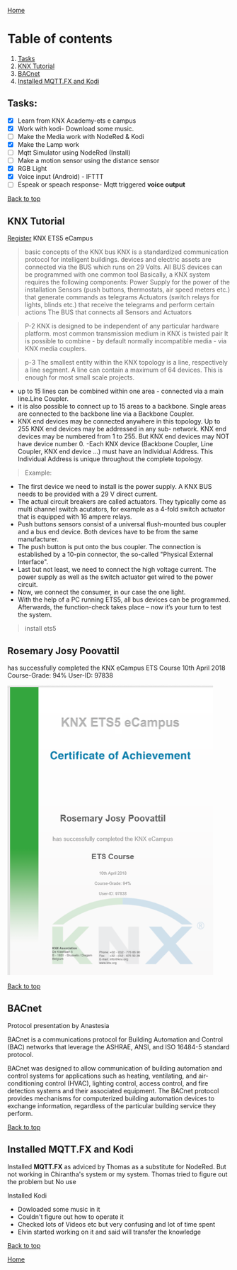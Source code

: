 [Home](https://github.com/AnastasiiaMishchenko/Internationals/blob/master/Rosemary%20Poovattil/Portfolio.md)

# Table of contents

1. [Tasks](#task)
2. [KNX Tutorial](#knx)
3. [BACnet](#bac)
4. [Installed MQTT.FX and Kodi](#fx)


## Tasks: <a name="task"></a>

- [x] Learn from KNX Academy-ets e campus
- [x] Work with kodi- Download some music. 
- [ ] Make the Media work with NodeRed & Kodi
- [x] Make the Lamp work
- [ ] Mqtt Simulator using NodeRed (Install) 
- [ ] Make a motion sensor using the distance sensor 
- [x] RGB Light
- [x] Voice input (Android) - IFTTT
- [ ] Espeak or speach response- Mqtt triggered **voice output**

<a href="#top">Back to top</a>

## KNX Tutorial <a name="knx"></a>

[Register](https://my.knx.org/account/register)
KNX ETS5 eCampus

> basic concepts of the KNX bus
KNX is a standardized communication protocol for intelligent buildings. 
devices and electric assets are connected via the BUS which runs on 29 Volts.
All BUS devices can be programmed with one common tool
> Basically, a KNX system requires the following components:
> Power Supply for the power of the installation
Sensors (push buttons, thermostats, air speed meters etc.) that generate commands as telegrams
Actuators (switch relays for lights, blinds etc.) that receive the telegrams and perform certain actions
The BUS that connects all Sensors and Actuators

> P-2
> KNX is designed to be independent of any particular hardware platform.
most common transmission medium in KNX is twisted pair
It is possible to combine - by default normally incompatible media - via KNX media couplers.

> p-3
> The smallest entity within the KNX topology is a line, respectively a line segment. A line can contain a maximum of 64 devices. This is enough for most small scale projects. 
- up to 15 lines can be combined within one area - connected via a main line.Line Coupler. 
- it is also possible to connect up to 15 areas to a backbone. Single areas are connected to the backbone line via a Backbone Coupler. 
- KNX end devices may be connected anywhere in this topology. Up to 255 KNX end devices may be addressed in any sub- network. KNX end devices may be numbered from 1 to 255. But KNX end devices may NOT have device number 0. 
-Each KNX device (Backbone Coupler, Line Coupler, KNX end device ...) must have an Individual Address. This Individual Address is unique throughout the complete topology. 

> Example:
- The first device we need to install is the power supply. A KNX BUS needs to be provided with a 29 V direct current.
- The actual circuit breakers are called actuators. They typically come as multi channel switch acutators, for example as a 4-fold switch actuator that is equipped with 16 ampere relays.
- Push buttons sensors consist of a universal flush-mounted bus coupler and a bus end device. Both devices have to be from the same manufacturer.
- The push button is put onto the bus coupler. The connection is established by a 10-pin connector, the so-called "Physical External Interface".
- Last but not least, we need to connect the high voltage current. The power supply as well as the switch actuator get wired to the power circuit.
- Now, we connect the consumer, in our case the one light.
- With the help of a PC running ETS5, all bus devices can be programmed. Afterwards, the function-check takes place – now it’s your turn to test the system.
> install ets5

## Rosemary Josy Poovattil
has successfully completed the KNX eCampus
ETS Course
10th April 2018
Course-Grade: 94%
User-ID: 97838

![alt text](https://github.com/AnastasiiaMishchenko/Internationals/blob/master/Rosemary%20Poovattil/Images/knx.png)

<a href="#top">Back to top</a>

## BACnet <a name="bac"></a>

Protocol presentation by Anastesia

BACnet is a communications protocol for Building Automation and Control (BAC) networks that leverage the ASHRAE, ANSI, and ISO 16484-5 standard protocol.

BACnet was designed to allow communication of building automation and control systems for applications such as heating, ventilating, and air-conditioning control (HVAC), lighting control, access control, and fire detection systems and their associated equipment. The BACnet protocol provides mechanisms for computerized building automation devices to exchange information, regardless of the particular building service they perform.

<a href="#top">Back to top</a>

## Installed MQTT.FX and Kodi<a name="task"></a>

Installed **MQTT.FX** as adviced by Thomas as a substitute for NodeRed. But not working in Chirantha's system or my system.
Thomas tried to figure out the problem but No use

Installed Kodi
- Dowloaded some music in it
- Couldn't figure out how to operate it
- Checked lots of Videos etc but very confusing and lot of time spent
- Elvin started working on it and said will transfer the knowledge

<a href="#top">Back to top</a>

[Home](https://github.com/AnastasiiaMishchenko/Internationals/blob/master/Rosemary%20Poovattil/Portfolio.md)
